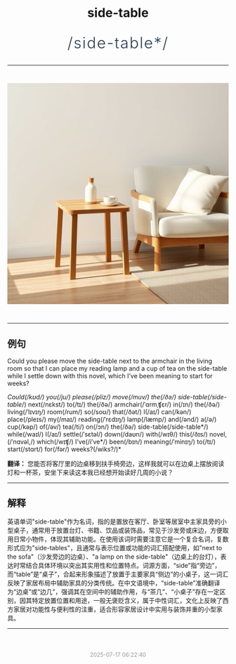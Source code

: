 <div align="center">

# side-table

<div style="margin: 30px 0;">
<h1 style="font-size: 2.5em; font-weight: 300; letter-spacing: 2px; margin: 0; color: #2c3e50;">
/side-table*/
</h1>
</div>

</div>

---

<div align="center" style="margin: 40px 0;">

![side-table](images/side-table.png)

</div>

---

## 例句

Could you please move the side-table next to the armchair in the living room so that I can place my reading lamp and a cup of tea on the side-table while I settle down with this novel, which I’ve been meaning to start for weeks?

*Could(/kʊd/) you(/ju/) please(/pliz/) move(/muv/) the(/ðə/) side-table(/side-table*/) next(/nɛkst/) to(/tɪ/) the(/ðə/) armchair(/ˈɑrmˌʧɛr/) in(/ɪn/) the(/ðə/) living(/ˈlɪvɪŋ/) room(/rum/) so(/soʊ/) that(/ðət/) I(/aɪ/) can(/kən/) place(/pleɪs/) my(/maɪ/) reading(/ˈrɛdɪŋ/) lamp(/læmp/) and(/ənd/) a(/ə/) cup(/kəp/) of(/əv/) tea(/ti/) on(/ɔn/) the(/ðə/) side-table(/side-table*/) while(/waɪl/) I(/aɪ/) settle(/ˈsɛtəl/) down(/daʊn/) with(/wɪθ/) this(/ðɪs/) novel,(/ˈnɑvəl,/) which(/wɪʧ/) I’ve(/i’ve*/) been(/bɪn/) meaning(/ˈminɪŋ/) to(/tɪ/) start(/stɑrt/) for(/fər/) weeks?(/wiks?/)*

**翻译：** 您能否将客厅里的边桌移到扶手椅旁边，这样我就可以在边桌上摆放阅读灯和一杯茶，安坐下来读这本我已经想开始读好几周的小说？

---

## 解释

英语单词"side-table"作为名词，指的是置放在客厅、卧室等居室中主家具旁的小型桌子，通常用于放置台灯、书籍、饮品或装饰品，常见于沙发旁或床边，方便取用日常小物件，体现其辅助功能。在使用该词时需要注意它是一个复合名词，复数形式应为"side-tables"，且通常与表示位置或功能的词汇搭配使用，如"next to the sofa"（沙发旁边的边桌）、"a lamp on the side-table"（边桌上的台灯），表达时常结合具体环境以突出其实用性和位置特点。词源方面，“side”指“旁边”，而“table”是“桌子”，合起来形象描述了放置于主要家具“侧边”的小桌子，这一词汇反映了家居布局中辅助家具的分类传统。在中文语境中，“side-table”准确翻译为“边桌”或“边几”，强调其在空间中的辅助作用，与“茶几”、“小桌子”存在一定区别，因其特定放置位置和用途，一般无褒贬含义，属于中性词汇，文化上反映了西方家居对功能性与便利性的注重，适合形容家居设计中实用与装饰并重的小型家具。


---

<div align="center" style="margin-top: 50px;">
<small style="color: #999; font-size: 0.9em;">2025-07-17 06:22:40</small>
</div>
